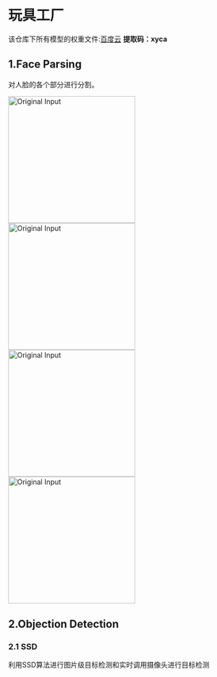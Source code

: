 # 玩具工厂


该仓库下所有模型的权重文件:[百度云](https://pan.baidu.com/s/1mD1ORh4TfWZsjcpZCoFDlg) **提取码：xyca**

## 1.Face Parsing
对人脸的各个部分进行分割。

<img src="./FaceParsing/results/qiushuzhen.png" height="256" width="256" alt="Original Input"><img src="./FaceParsing/results/qiushuzhen_mode0.png" height="256" width="256" alt="Original Input">
<br/>
<img src="./FaceParsing/results/qiushuzhen_mode1.png" height="256" width="256" alt="Original Input"><img src="./FaceParsing/results/qiushuzhen_mode2.png" height="256" width="256" alt="Original Input">

## 2.Objection Detection
### 2.1 SSD
利用SSD算法进行图片级目标检测和实时调用摄像头进行目标检测
